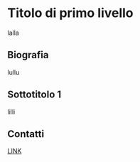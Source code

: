# Titolo di primo livello
lalla

## Biografia
lullu
## Sottotitolo 1
lilli
## Contatti
[LINK](https://github.com/Mike7373)
